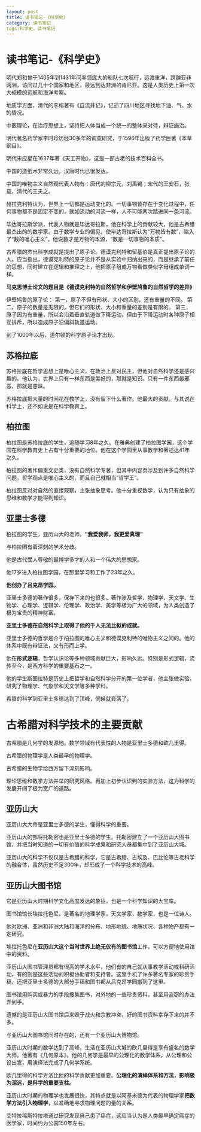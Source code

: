 ```yaml
---
layout: post
title: 读书笔记-《科学史》
category: 读书笔记
tags:科学史，读书笔记
---
```


# 读书笔记-《科学史》 #

明代郑和曾于1405年到1431年间率领庞大的船队七次航行，远渡重洋，跨越亚非两洲，访问过几十个国家和地区，最远到达非洲的肯尼亚。这是人类历史上第一次大规模的远航和海洋考察。

地质学方面，清代的李榕著有《自流井记》，记述了四川地区寻找地下油、气、水的情况。

中医理论，在治疗思想上，坚持把人体当成一个统一的整体来对待，辩证施治。

明代著名药学家李时珍历经30多年的调查研究，于1596年出版了药学巨著《本草纲目》。

明代宋应星在1637年著《天工开物》，这是一部古老的技术百科全书。

中国的造纸术非常久远，汉唐时代已很发达。

中国的唯物主义自然观代表人物有：唐代的柳宗元，刘禹锡；宋代的王安石，张载，清代的王夫之。

赫拉克利特认为，世界上一切都是运动变化的。一切事物皆存在于变化过程中，任何事物都不是固定不变的，就如流动的河流一样，人不可能两次踏进同一条河流。

毕达哥拉斯学派，代表人物就是毕达哥拉斯。他在科学上的贡献较大，他是古希腊最杰出的的数学家。由于数学专业的偏见，使毕达哥拉斯认为“万物皆有数”，陷入了“数的唯心主义”。他说数才是万物的本源，“数是一切事物的本质”。

古希腊的杰出科学成就是提出了原子论。德谟克利特和留基伯是真正提出原子论的人。应当指出，德谟克利特的原子论并不是从实验中归纳出来的，而是继承了前任的思想，同时建立在逻辑和推理之上，他把原子组成万物看做类似字母组成单词一样。

**马克思博士论文的题目是《德谟克利特的自然哲学和伊壁鸠鲁的自然哲学的差异》**

伊壁鸠鲁的原子论：
第一，原子不但有形状、大小的区别，还有重量的不同。
第二，原子的数量是无限的，但它们的形状、大小和重量的差别是有限的。
第三，原子因为有重量，所以会沿着垂直轨道做下降运动，但由于下降运动时各种原子相互排斥，所以造成原子沿偏斜轨道运动。

到了1000年以后，道尔顿的科学原子论才出现。


## 苏格拉底 ##
苏格拉底在哲学思想上是唯心主义，在政治上反对民主，但他对自然科学还是感兴趣的。他认为，世界上只有一样东西是美好的，那就是知识。只有一件东西最邪恶，那就是愚昧。

苏格拉底把大量的时间花在教学上，没有留下什么著作。他最大的贡献，与其说在科学上，还不如说是在科学教育上。

## 柏拉图 ##
柏拉图是苏格拉底的学生，追随学习8年之久。在雅典创建了柏拉图学园，这个学园在科学教育史上占有十分重要的地位。他在这个学园里从事教学和著述达41年之久。

柏拉图的著作偏重文史类，没有自然科学专著，但其中内容页涉及到许多自然科学问题。哲学观点是唯心主义的，而且自己就相当“哲学王”。

柏拉图反对对自然的直接观察，主张抽象思考。他十分重视数学，认为只有抽象的思维和数学才能得到知识。

## 亚里士多德 ##
柏拉图的学生，亚历山大的老师。**“我爱我师，我更爱真理”**

与柏拉图有着深刻的学术分歧。

他是古代受人尊敬的最博学多才的人和一个伟大的思想家。

他17岁进入柏拉图学园，在那里学习和工作了23年之久。

**他创办了吕克昂学园。**

亚里士多德的著作很多，保存下来的也很多。著作涉及哲学、物理学、天文学、生物学、心理学、逻辑学、伦理学、政治学、美学等极为广大的领域，为人类创造了极为宝贵的精神财富。

**亚里士多德在自然科学上取得了他的千人无法比拟的成就。**

亚里士多德的哲学是介于柏拉图的唯心主义和德谟克利特的唯物主义之间的。他的体系中既有辩证法，又有形而上学。

他在**形式逻辑**，哲学认识论等多种领域贡献巨大，影响久远。特别是形式逻辑，流传至今，是西方科学的重要基石之一。

他的学生斯图拉特是历史上把哲学和自然科学分开的第一位学者，他主张做实验，研究了物理学、气象学和天文学等多种学科。

希腊的科学到亚里士多德达到了顶峰，伺候就衰落了。

# 古希腊对科学技术的主要贡献 #
古希腊是几何学的发源地。数学领域有代表性的人物是亚里士多德和欧几里得。

古希腊的物理学是人类最早的物理学。

古希腊的生物学给西方留下深刻影响。

理论思维和数学方法并举的研究风格。再加上初步认识到的实验方法，这为科学的发展开阔了极为宽广的道路。

## 亚历山大 ##
亚历山大大帝是亚里士多德的学生，懂得科学的重要。

亚历山大的部将托勒密也是亚里士多德的学生。托勒密建立了一个亚历山大图书馆，并把当时知道的一切有价值的科学成果和研究人员都集中到了亚历山大城。

亚历山大的科学不仅仅是古希腊的科学，它是古希腊、古埃及、巴比伦等古老科学的融合体，虽然历史不足300年，却形成了一个科学技术的高峰。

## 亚历山大图书馆 ##
它是亚历山大时期科学文化高度发达的象征，也是一个科学知识的大宝库。

图书馆馆长埃拉托色尼，是著名的地理学家，天文学家，数学家，也是一位诗人。

他对欧洲、亚洲和非洲大陆和海洋的分布、地形地貌、地质状况、各种物产都有一定研究。

埃拉托色尼在**亚历山大这个当时世界上绝无仅有的图书馆**工作，可以方便地使用馆中的资料。

亚历山大图书管理员都有很高的学术水平，他们有的自己就从事教学活动或科研活动，有的则是这些活动的积极协助者和支持者。这里手机了许多著名专家的珍贵手稿，还把亚里士多德的大部分手稿和图书都从吕克昂学园搬到了这里。

图书馆用购买或暴力的手段搜集图书，对外地的一些珍贵资料，甚至用盗窃的办法弄到手。

遗憾的是亚历山大图书馆后来毁于战火和宗教冲突，好的图书资料幸存下来的并不多。

与亚历山大图书馆同时存在的，还有一个亚历山大博物馆。

亚历山大时期的数学达到了高峰，生活在亚历山大城的欧几里得是享有盛名的数学大师。他著有《几何原本》。他的几何学是最早的公理化的数学体系，从公理和公设出发，用演绎法完成了几何学系统。

欧几里得的科学方法比他的科学贡献更加重要。**公理化的演绎体系和方法，影响极为深远，是科学的重要支柱。**

亚历山大时期的物理学也发展很快，其特点就是以阿基米德为代表的物理学家**把数学方法引入物理学**，以准确地寻求物理问题的量的关系。

艾特拉稀斯特拉塔通过研究发现自己患了癌症，这应当认为是人类最早确定癌症的医学家，时间约为公园150年左右。